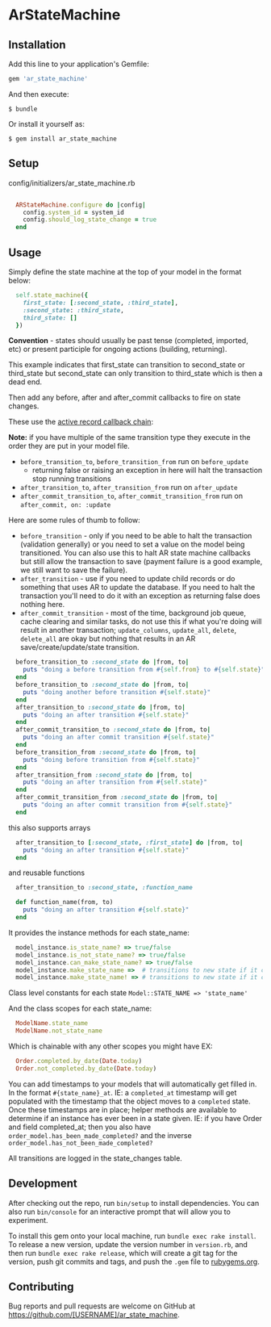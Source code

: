# ArStateMachine

## Installation

Add this line to your application's Gemfile:

```ruby
gem 'ar_state_machine'
```

And then execute:

    $ bundle

Or install it yourself as:

    $ gem install ar_state_machine

## Setup

config/initializers/ar_state_machine.rb

```ruby

  ARStateMachine.configure do |config|
    config.system_id = system_id
    config.should_log_state_change = true
  end

```

## Usage

Simply define the state machine at the top of your model in the format below:
```ruby
  self.state_machine({
    first_state: [:second_state, :third_state],
    :second_state: :third_state,
    third_state: []
  })
```
**Convention** - states should usually be past tense (completed, imported, etc) or present participle for ongoing actions (building, returning).

This example indicates that first_state can transition to second_state or third_state but second_state can only transition to third_state which is then a dead end.

Then add any before, after and after_commit callbacks to fire on state changes.

These use the [active record callback chain](http://guides.rubyonrails.org/v4.2/active_record_callbacks.html):

**Note:** if you have multiple of the same transition type they execute in the order they are put in your model file.

  - `before_transition_to`, `before_transition_from` run on `before_update`
    - returning false or raising an exception in here will halt the transaction stop running transitions
  - `after_transition_to`, `after_transition_from` run on `after_update`
  - `after_commit_transition_to`, `after_commit_transition_from` run on `after_commit, on: :update`



Here are some rules of thumb to follow:

  - `before_transition` - only if you need to be able to halt the transaction (validation generally) or you need to set a value on the model being transitioned. You can also use this to halt AR state machine callbacks but still allow the transaction to save (payment failure is a good example, we still want to save the failure).
  - `after_transition` - use if you need to update child records or do something that uses AR to update the database. If you need to halt the transaction you'll need to do it with an exception as returning false does nothing here.
  - `after_commit_transition` - most of the time, background job queue, cache clearing and similar tasks, do not use this if what you're doing will result in another transaction; `update_columns`, `update_all`, `delete`, `delete_all` are okay but nothing that results in an AR save/create/update/state transition.
```ruby
  before_transition_to :second_state do |from, to|
    puts "doing a before transition from #{self.from} to #{self.state}"
  end
  before_transition_to :second_state do |from, to|
    puts "doing another before transition #{self.state}"
  end
  after_transition_to :second_state do |from, to|
    puts "doing an after transition #{self.state}"
  end
  after_commit_transition_to :second_state do |from, to|
    puts "doing an after commit transition #{self.state}"
  end
  before_transition_from :second_state do |from, to|
    puts "doing before transition from #{self.state}"
  end
  after_transition_from :second_state do |from, to|
    puts "doing an after transition from #{self.state}"
  end
  after_commit_transition_from :second_state do |from, to|
    puts "doing an after commit transition from #{self.state}"
  end
```

this also supports arrays

```ruby
  after_transition_to [:second_state, :first_state] do |from, to|
    puts "doing an after transition #{self.state}"
  end
```

and reusable functions
```ruby
  after_transition_to :second_state, :function_name

  def function_name(from, to)
    puts "doing an after transition #{self.state}"
  end
```


It provides the instance methods for each state_name:
```ruby
  model_instance.is_state_name? => true/false
  model_instance.is_not_state_name? => true/false
  model_instance.can_make_state_name? => true/false
  model_instance.make_state_name =>  # transitions to new state if it can, otherwise adds rails validation error messages
  model_instance.make_state_name! => # transitions to new state if it can, otherwise throws exception and adds rails validation error messages
```

Class level constants for each state
```Model::STATE_NAME => 'state_name'```

And the class scopes for each state_name:
```ruby
  ModelName.state_name
  ModelName.not_state_name
```
Which is chainable with any other scopes you might have EX:
```ruby
  Order.completed.by_date(Date.today)
  Order.not_completed.by_date(Date.today)
```

You can add timestamps to your models that will automatically get filled in. In the format ```#{state_name}_at```. IE: a ```completed_at``` timestamp will get populated with the timestamp that the object moves to a ```completed``` state.
Once these timestamps are in place; helper methods are available to determine if an instance has ever been in a state given.  IE: if you have Order and field completed_at; then you also have ```order_model.has_been_made_completed?``` and the inverse ```order_model.has_not_been_made_completed?```

All transitions are logged in the state_changes table.



## Development

After checking out the repo, run `bin/setup` to install dependencies. You can also run `bin/console` for an interactive prompt that will allow you to experiment.

To install this gem onto your local machine, run `bundle exec rake install`. To release a new version, update the version number in `version.rb`, and then run `bundle exec rake release`, which will create a git tag for the version, push git commits and tags, and push the `.gem` file to [rubygems.org](https://rubygems.org).

## Contributing

Bug reports and pull requests are welcome on GitHub at https://github.com/[USERNAME]/ar_state_machine.

